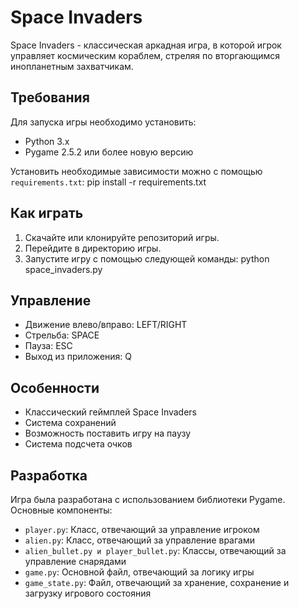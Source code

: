 # Space Invaders

Space Invaders - классическая аркадная игра, в которой игрок управляет космическим кораблем, стреляя по вторгающимся инопланетным захватчикам.

## Требования

Для запуска игры необходимо установить:
- Python 3.x
- Pygame 2.5.2 или более новую версию

Установить необходимые зависимости можно с помощью `requirements.txt`:
pip install -r requirements.txt



## Как играть

1. Скачайте или клонируйте репозиторий игры.
2. Перейдите в директорию игры.
3. Запустите игру с помощью следующей команды:
python space_invaders.py



## Управление

- Движение влево/вправо: LEFT/RIGHT
- Стрельба: SPACE
- Пауза: ESC
- Выход из приложения: Q

## Особенности

- Классический геймплей Space Invaders
- Система сохранений
- Возможность поставить игру на паузу
- Система подсчета очков

## Разработка

Игра была разработана с использованием библиотеки Pygame. Основные компоненты:
- `player.py`: Класс, отвечающий за управление игроком
- `alien.py`: Класс, отвечающий за управление врагами
- `alien_bullet.py и player_bullet.py`: Классы, отвечающий за управление снарядами
- `game.py`: Основной файл, отвечающий за логику игры
- `game_state.py`: Файл, отвечающий за хранение, сохранение и загрузку игрового состояния
